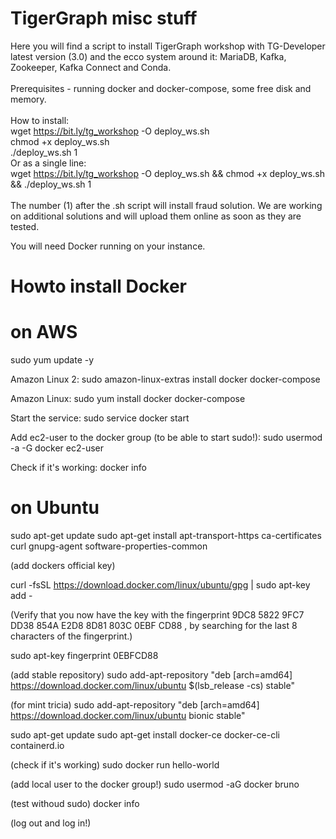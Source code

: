# TigerGraph misc stuff

Here you will find a script to install TigerGraph workshop with TG-Developer latest version (3.0) and the ecco system around it: MariaDB, Kafka, Zookeeper, Kafka Connect and Conda.\
\
Prerequisites - running docker and docker-compose, some free disk and memory.\
\
How to install:\
wget https://bit.ly/tg_workshop -O deploy_ws.sh\
chmod +x deploy_ws.sh\
./deploy_ws.sh 1
\
Or as a single line:\
wget https://bit.ly/tg_workshop -O deploy_ws.sh && chmod +x deploy_ws.sh && ./deploy_ws.sh 1\
\
The number (1) after the .sh script will install fraud solution. We are working on additional solutions and will upload them online as soon as they are tested.

You will need Docker running on your instance.

Howto install Docker 
========================
# on AWS

sudo yum update -y

Amazon Linux 2:
sudo amazon-linux-extras install docker docker-compose

Amazon Linux:
sudo yum install docker docker-compose

Start the service:
sudo service docker start


Add ec2-user to the docker group (to be able to start sudo!):
sudo usermod -a -G docker ec2-user

Check if it's working:
docker info

# on Ubuntu

sudo apt-get update
sudo apt-get install apt-transport-https ca-certificates curl gnupg-agent software-properties-common
 
(add dockers official key)

curl -fsSL https://download.docker.com/linux/ubuntu/gpg | sudo apt-key add -

(Verify that you now have the key with the fingerprint
9DC8 5822 9FC7 DD38 854A  E2D8 8D81 803C 0EBF CD88
, by searching for the
last 8 characters of the fingerprint.)

sudo apt-key fingerprint 0EBFCD88

(add stable repository)
sudo add-apt-repository "deb [arch=amd64] https://download.docker.com/linux/ubuntu $(lsb_release -cs)  stable"

(for mint tricia)
sudo add-apt-repository "deb [arch=amd64] https://download.docker.com/linux/ubuntu bionic  stable"

sudo apt-get update
sudo apt-get install docker-ce docker-ce-cli containerd.io

(check if it's working)
sudo docker run hello-world

(add local user to the docker group!)
sudo usermod -aG docker bruno

(test withoud sudo)
docker info

(log out and log in!)
